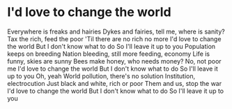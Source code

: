 # I'd love to change the world

Everywhere is freaks and hairies
Dykes and fairies, tell me, where is sanity?
Tax the rich, feed the poor
'Til there are no rich no more
I'd love to change the world
But I don't know what to do
So I'll leave it up to you
Population keeps on breeding
Nation bleeding, still more feeding, economy
Life is funny, skies are sunny
Bees make honey, who needs money? No, not poor me
I'd love to change the world
But I don't know what to do
So I'll leave it up to you
Oh, yeah
World pollution, there's no solution
Institution, electrocution
Just black and white, rich or poor
Them and us, stop the war
I'd love to change the world
But I don't know what to do
So I'll leave it up to you
